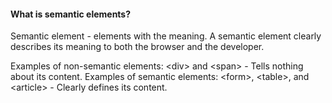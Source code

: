 #### What is semantic elements?

Semantic element - elements with the meaning. 
A semantic element clearly describes its meaning to both the browser and the developer.

Examples of non-semantic elements: &lt;div&gt; and &lt;span&gt; - Tells nothing about its content.
Examples of semantic elements: &lt;form&gt;, &lt;table&gt;, and &lt;article&gt; - Clearly defines its content.
